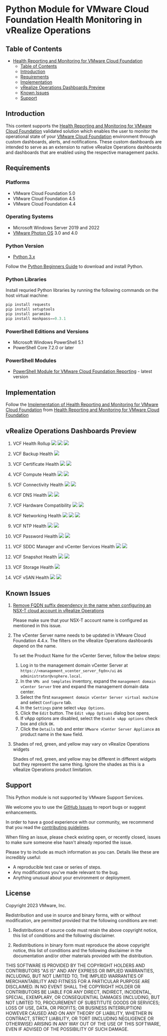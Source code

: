# Python Module for VMware Cloud Foundation Health Monitoring in vRealize Operations

## Table of Contents

- [Health Reporting and Monitoring for VMware Cloud Foundation](#health-reporting-and-monitoring-vmware-cloud-foundation)
  - [Table of Contents](#table-of-contents)
  - [Introduction](#introduction)
  - [Requirements](#requirements)
  - [Implementation](#implementation)
  - [vRealize Operations Dashboards Preview](#vRealize-operations-dashboards-preview)
  - [Known Issues](#known-issues)
  - [Support](#support)

## Introduction

This content supports the [Health Reporting and Monitoring for VMware Cloud Foundation](https://core.vmware.com/health-reporting-and-monitoring-vmware-cloud-foundation) validated solution which enables the user to monitor the operational state of your [VMware Cloud Foundation](https://docs.vmware.com/en/VMware-Cloud-Foundation) environment through custom dashboards, alerts, and notifications. These custom dashboards are intended to serve as an extension to native vRealize Operations dashboards and dashboards that are enabled using the respective management packs.

## Requirements

### Platforms

- VMware Cloud Foundation 5.0
- VMware Cloud Foundation 4.5
- VMware Cloud Foundation 4.4

### Operating Systems

- Microsoft Windows Server 2019 and 2022
- [VMware Photon OS](https://vmware.github.io/photon/) 3.0 and 4.0

### Python Version

- [Python 3.x](https://www.python.org/downloads/)

Follow the [Python Beginners Guide](https://wiki.python.org/moin/BeginnersGuide/Download) to download and install Python.

### Python Libraries

Install requried Python libraries by running the following commands on the host virtual machine:

  ```python
  pip install requests
  pip install setuptools
  pip install paramiko
  pip install maskpass==0.3.1
  ```

### PowerShell Editions and Versions

- Microsoft Windows PowerShell 5.1
- PowerShell Core 7.2.0 or later

### PowerShell Modules

- [PowerShell Module for VMware Cloud Foundation Reporting](https://github.com/vmware/powershell-module-for-vmware-cloud-foundation-reporting) - latest version

## Implementation

Follow the [Implementation of Health Reporting and Monitoring for VMware Cloud Foundation](https://docs.vmware.com/en/VMware-Cloud-Foundation/services/vcf-health-reporting-and-monitoring-v1/GUID-AD58BAF1-7DC9-4514-90B7-7E9FA2E9E5FA.html) from [Health Reporting and Monitoring for VMware Cloud Foundation](https://core.vmware.com/health-reporting-and-monitoring-vmware-cloud-foundation)

## vRealize Operations Dashboards Preview

1. VCF Health Rollup
![](https://raw.githubusercontent.com/vmware-samples/validated-solutions-for-cloud-foundation/main/hrm/images/Rollup1-min.png)
![](https://raw.githubusercontent.com/vmware-samples/validated-solutions-for-cloud-foundation/main/hrm/images/Rollup2-min.png)
![](https://raw.githubusercontent.com/vmware-samples/validated-solutions-for-cloud-foundation/main/hrm/images/Rollup3-min.png)

2. VCF Backup Health
![](https://raw.githubusercontent.com/vmware-samples/validated-solutions-for-cloud-foundation/main/hrm/images/Backups1-min.png)

3. VCF Certificate Health
![](https://raw.githubusercontent.com/vmware-samples/validated-solutions-for-cloud-foundation/main/hrm/images/Certificates1-min.png)
![](https://raw.githubusercontent.com/vmware-samples/validated-solutions-for-cloud-foundation/main/hrm/images/Certificates2-min.png)

4. VCF Compute Health
![](https://raw.githubusercontent.com/vmware-samples/validated-solutions-for-cloud-foundation/main/hrm/images/Compute1-min.png)
![](https://raw.githubusercontent.com/vmware-samples/validated-solutions-for-cloud-foundation/main/hrm/images/Compute2-min.png)

5. VCF Connectivity Health
![](https://raw.githubusercontent.com/vmware-samples/validated-solutions-for-cloud-foundation/main/hrm/images/Connectivity1-min.png)
![](https://raw.githubusercontent.com/vmware-samples/validated-solutions-for-cloud-foundation/main/hrm/images/Connectivity2-min.png)

6. VCF DNS Health
![](https://raw.githubusercontent.com/vmware-samples/validated-solutions-for-cloud-foundation/main/hrm/images/DNS1-min.png)
![](https://raw.githubusercontent.com/vmware-samples/validated-solutions-for-cloud-foundation/main/hrm/images/DNS2-min.png)

7. VCF Hardware Compatibility
![](https://raw.githubusercontent.com/vmware-samples/validated-solutions-for-cloud-foundation/main/hrm/images/hw-compatibility-min.png)
![](https://raw.githubusercontent.com/vmware-samples/validated-solutions-for-cloud-foundation/main/hrm/images/hw-compatibility-min2.png)

8. VCF Networking Health
![](https://raw.githubusercontent.com/vmware-samples/validated-solutions-for-cloud-foundation/main/hrm/images/Networking-min.png)
![](https://raw.githubusercontent.com/vmware-samples/validated-solutions-for-cloud-foundation/main/hrm/images/Networking3-min.png)
![](https://raw.githubusercontent.com/vmware-samples/validated-solutions-for-cloud-foundation/main/hrm/images/Networking4-min.png)

9. VCF NTP Health
![](https://raw.githubusercontent.com/vmware-samples/validated-solutions-for-cloud-foundation/main/hrm/images/NTP-min.png)
![](https://raw.githubusercontent.com/vmware-samples/validated-solutions-for-cloud-foundation/main/hrm/images/NTP3-min.png)

10. VCF Password Health
![](https://raw.githubusercontent.com/vmware-samples/validated-solutions-for-cloud-foundation/main/hrm/images/Password1-min.png)
![](https://raw.githubusercontent.com/vmware-samples/validated-solutions-for-cloud-foundation/main/hrm/images/Password2-min.png)

11. VCF SDDC Manager and vCenter Services Health
![](https://raw.githubusercontent.com/vmware-samples/validated-solutions-for-cloud-foundation/main/hrm/images/Services1-min.png)
![](https://raw.githubusercontent.com/vmware-samples/validated-solutions-for-cloud-foundation/main/hrm/images/Services2-min.png)

12. VCF Snapshot Health
![](https://raw.githubusercontent.com/vmware-samples/validated-solutions-for-cloud-foundation/main/hrm/images/Snapshots1-min.png)
![](https://raw.githubusercontent.com/vmware-samples/validated-solutions-for-cloud-foundation/main/hrm/images/Snapshots2-min.png)

13. VCF Storage Health
![](https://raw.githubusercontent.com/vmware-samples/validated-solutions-for-cloud-foundation/main/hrm/images/storage1-min.png)

14. VCF vSAN Health
![](https://raw.githubusercontent.com/vmware-samples/validated-solutions-for-cloud-foundation/main/hrm/images/vSAN-min.png)
![](https://raw.githubusercontent.com/vmware-samples/validated-solutions-for-cloud-foundation/main/hrm/images/vSAN2-min.png)

## Known Issues

1. [Remove FQDN suffix dependency in the name when configuring an NSX-T cloud account in vRealize Operations](https://github.com/vmware-samples/validated-solutions-for-cloud-foundation/issues/35)

    Please make sure that your NSX-T account name is configured as mentioned in this issue.

2. The vCenter Server name needs to be updated in VMware Cloud Foundation 4.4.x. The filters on the vRealize Operations dashboards depend on the name.

    To set the Product Name for the vCenter Server, follow the below steps:

    1. Log in to the management domain vCenter Server at `https://<management_vcenter_server_fqdn>/ui` as `administrator@vsphere.local`.
    2. In the `VMs and templates` inventory, expand the `management domain vCenter Server` tree and expand the management domain data center.
    3. Select the first `management domain vCenter Server virtual machine` and select `Configure` tab.
    4. In the `Settings` pane select `vApp Options`.
    5. Click the `Edit` button. The `Edit vApp Options` dialog box opens.
    6. If vApp options are disabled, select the `Enable vApp options` check box and click `OK`.
    7. Click the `Details` tab and enter `VMware vCenter Server Appliance` as product name in the `Name` field.

3. Shades of red, green, and yellow may vary on vRealize Operations widgets

    Shades of red, green, and yellow may be different in different widgets but they represent the same thing. Ignore the shades as this is a vRealize Operations product limitation.

## Support

This Python module is not supported by VMware Support Services.

We welcome you to use the [GitHub Issues](https://github.com/vmware-samples/validated-solutions-for-cloud-foundation/issues) to report bugs or suggest enhancements.

In order to have a good experience with our community, we recommend that you read the [contributing guidelines](../CONTRIBUTING.md).

When filing an issue, please check existing open, or recently closed, issues to make sure someone else hasn't already
reported the issue.

Please try to include as much information as you can. Details like these are incredibly useful:

- A reproducible test case or series of steps.
- Any modifications you've made relevant to the bug.
- Anything unusual about your environment or deployment.

## License

Copyright 2023 VMware, Inc.

Redistribution and use in source and binary forms, with or without modification, are permitted provided that the following conditions are met:

1. Redistributions of source code must retain the above copyright notice, this list of conditions and the following disclaimer.

2. Redistributions in binary form must reproduce the above copyright notice, this list of conditions and the following disclaimer in the documentation and/or other materials provided with the distribution.

THIS SOFTWARE IS PROVIDED BY THE COPYRIGHT HOLDERS AND CONTRIBUTORS "AS IS" AND ANY EXPRESS OR IMPLIED WARRANTIES, INCLUDING, BUT NOT LIMITED TO, THE IMPLIED WARRANTIES OF MERCHANTABILITY AND FITNESS FOR A PARTICULAR PURPOSE ARE DISCLAIMED. IN NO EVENT SHALL THE COPYRIGHT HOLDER OR CONTRIBUTORS BE LIABLE FOR ANY DIRECT, INDIRECT, INCIDENTAL, SPECIAL, EXEMPLARY, OR CONSEQUENTIAL DAMAGES (INCLUDING, BUT NOT LIMITED TO, PROCUREMENT OF SUBSTITUTE GOODS OR SERVICES; LOSS OF USE, DATA, OR PROFITS; OR BUSINESS INTERRUPTION) HOWEVER CAUSED AND ON ANY THEORY OF LIABILITY, WHETHER IN CONTRACT, STRICT LIABILITY, OR TORT (INCLUDING NEGLIGENCE OR OTHERWISE) ARISING IN ANY WAY OUT OF THE USE OF THIS SOFTWARE, EVEN IF ADVISED OF THE POSSIBILITY OF SUCH DAMAGE.

